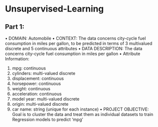 # Unsupervised-Learning

## Part 1:

• DOMAIN: Automobile 
• CONTEXT: The data concerns city-cycle fuel consumption in miles per gallon, to be predicted in terms of 3 multivalued discrete and 5 
continuous attributes 
• DATA DESCRIPTION: The data concerns city-cycle fuel consumption in miles per gallon 
• Attribute Information: 
1. mpg: continuous
2. cylinders: multi-valued discrete
3. displacement: continuous
4. horsepower: continuous
5. weight: continuous
6. acceleration: continuous
7. model year: multi-valued discrete
8. origin: multi-valued discrete
9. car name: string (unique for each instance) 
• PROJECT OBJECTIVE: Goal is to cluster the data and treat them as individual datasets to train Regression models to predict ‘mpg’
